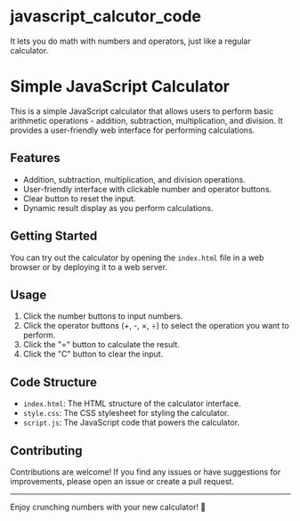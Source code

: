 # javascript_calcutor_code
 It lets you do math with numbers and operators, just like a regular calculator.

# Simple JavaScript Calculator

This is a simple JavaScript calculator that allows users to perform basic arithmetic operations - addition, subtraction, multiplication, and division. It provides a user-friendly web interface for performing calculations.

## Features

- Addition, subtraction, multiplication, and division operations.
- User-friendly interface with clickable number and operator buttons.
- Clear button to reset the input.
- Dynamic result display as you perform calculations.

## Getting Started

You can try out the calculator by opening the `index.html` file in a web browser or by deploying it to a web server.

## Usage

1. Click the number buttons to input numbers.
2. Click the operator buttons (+, -, ×, ÷) to select the operation you want to perform.
3. Click the "=" button to calculate the result.
4. Click the "C" button to clear the input.

## Code Structure

- `index.html`: The HTML structure of the calculator interface.
- `style.css`: The CSS stylesheet for styling the calculator.
- `script.js`: The JavaScript code that powers the calculator.

## Contributing

Contributions are welcome! If you find any issues or have suggestions for improvements, please open an issue or create a pull request.

---

Enjoy crunching numbers with your new calculator! 🧮
